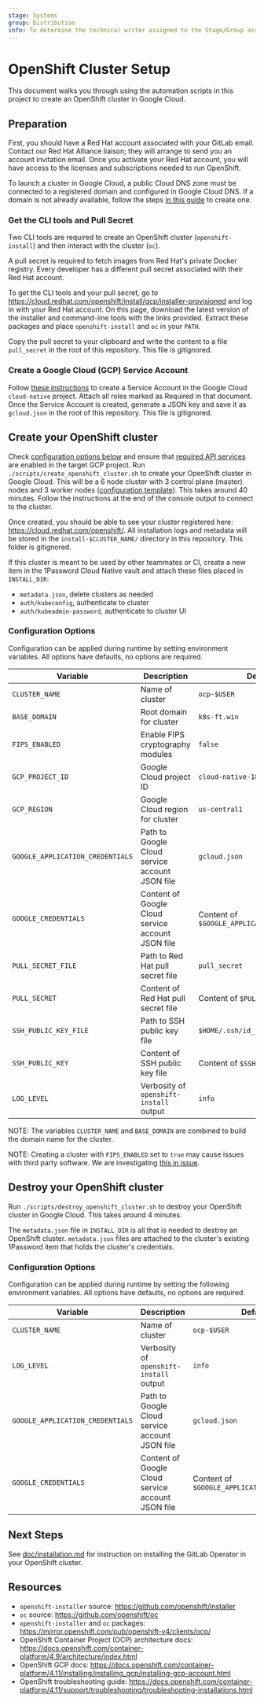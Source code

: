 ```yaml
---
stage: Systems
group: Distribution
info: To determine the technical writer assigned to the Stage/Group associated with this page, see https://about.gitlab.com/handbook/product/ux/technical-writing/#assignments
---
```


# OpenShift Cluster Setup

This document walks you through using the automation scripts in this project to create an OpenShift cluster in Google Cloud.

## Preparation

First, you should have a Red Hat account associated with your GitLab email.
Contact our Red Hat Alliance liaison; they will arrange to send you an account invitation email. Once you activate your Red Hat account, you will have access to the licenses and subscriptions needed to run OpenShift.

To launch a cluster in Google Cloud, a public Cloud DNS zone must be connected to a registered domain and configured in Google Cloud DNS. If a domain is not already available, follow the steps [in this guide](https://github.com/openshift/installer/blob/master/docs/user/gcp/dns.md) to create one.

### Get the CLI tools and Pull Secret

Two CLI tools are required to create an OpenShift cluster (`openshift-install`) and then interact with the cluster (`oc`).

A pull secret is required to fetch images from Red Hat's private Docker registry.
Every developer has a different pull secret associated with their Red Hat account.

To get the CLI tools and your pull secret, go to <https://cloud.redhat.com/openshift/install/gcp/installer-provisioned> and log in with your Red Hat account.
On this page, download the latest version of the installer and command-line tools with the links provided. Extract these packages and place `openshift-install` and `oc` in your `PATH`.

Copy the pull secret to your clipboard and write the content to a file `pull_secret` in the root of this repository. This file is gitignored.

### Create a Google Cloud (GCP) Service Account

Follow [these instructions](https://docs.openshift.com/container-platform/4.11/installing/installing_gcp/installing-gcp-account.html) to create a Service Account in the Google Cloud `cloud-native` project. Attach all roles marked as Required in that document.
Once the Service Account is created, generate a JSON key and save it as `gcloud.json` in the root of this repository. This file is gitignored.

## Create your OpenShift cluster

Check [configuration options below](#configuration-options) and ensure that [required API services](https://docs.openshift.com/container-platform/4.11/installing/installing_gcp/installing-gcp-account.html#installation-gcp-enabling-api-services_installing-gcp-account) are enabled in the target GCP project.
Run `./scripts/create_openshift_cluster.sh` to create your OpenShift cluster in Google Cloud.
This will be a 6 node cluster with 3 control plane (master) nodes and 3 worker nodes ([configuration template](https://gitlab.com/gitlab-org/cloud-native/gitlab-operator/-/blob/master/scripts/install-config.template.yaml)). This takes around 40 minutes. Follow the instructions at the end of the console output to connect to the cluster.

Once created, you should be able to see your cluster registered here: <https://cloud.redhat.com/openshift/>. All installation logs and metadata will be stored in the `install-$CLUSTER_NAME/` directory in this repository. This folder is gitignored.

If this cluster is meant to be used by other teammates or CI, create a new item in the 1Password Cloud Native vault and attach these files placed in `INSTALL_DIR`:

- `metadata.json`, delete clusters as needed
- `auth/kubeconfig`, authenticate to cluster
- `auth/kubeadmin-password`, authenticate to cluster UI

### Configuration Options

Configuration can be applied during runtime by setting environment variables. All options have defaults, no options are required.

| Variable              | Description                                               | Default |
|-----------------------|-----------------------------------------------------------|---------|
| `CLUSTER_NAME`        | Name of cluster                                           | `ocp-$USER` |
| `BASE_DOMAIN`         | Root domain for cluster                                   | `k8s-ft.win` |
| `FIPS_ENABLED`        | Enable FIPS cryptography modules                          | `false` |
| `GCP_PROJECT_ID`      | Google Cloud project ID                                   | `cloud-native-182609` |
| `GCP_REGION`          | Google Cloud region for cluster                           | `us-central1` |
| `GOOGLE_APPLICATION_CREDENTIALS` | Path to Google Cloud service account JSON file | `gcloud.json` |
| `GOOGLE_CREDENTIALS`  | Content of Google Cloud service account JSON file         | Content of `$GOOGLE_APPLICATION_CREDENTIALS` |
| `PULL_SECRET_FILE`    | Path to Red Hat pull secret file                          | `pull_secret` |
| `PULL_SECRET`         | Content of Red Hat pull secret file                       | Content of `$PULL_SECRET_FILE` |
| `SSH_PUBLIC_KEY_FILE` | Path to SSH public key file                               | `$HOME/.ssh/id_rsa.pub` |
| `SSH_PUBLIC_KEY`      | Content of SSH public key file                            | Content of `$SSH_PUBLIC_KEY_FILE` |
| `LOG_LEVEL`           | Verbosity of `openshift-install` output                   | `info` |

NOTE:
The variables `CLUSTER_NAME` and `BASE_DOMAIN` are combined to build the domain name for the cluster.

NOTE:
Creating a cluster with `FIPS_ENABLED` set to `true` may cause issues with third party software. We are investigating [this in issue](https://gitlab.com/gitlab-org/charts/gitlab/-/issues/3153).

## Destroy your OpenShift cluster

Run `./scripts/destroy_openshift_cluster.sh` to destroy your OpenShift cluster in Google Cloud. This takes around 4 minutes.

The `metadata.json` file in `INSTALL_DIR` is all that is needed to destroy an OpenShift cluster. `metadata.json` files are attached to the cluster's existing 1Password item that holds the cluster's credentials.

### Configuration Options

Configuration can be applied during runtime by setting the following environment variables. All options have defaults, no options are required.

| Variable | Description | Default |
| - | - | - |
| `CLUSTER_NAME` | Name of cluster | `ocp-$USER` |
| `LOG_LEVEL` | Verbosity of `openshift-install` output | `info` |
| `GOOGLE_APPLICATION_CREDENTIALS` | Path to Google Cloud service account JSON file | `gcloud.json` |
| `GOOGLE_CREDENTIALS` | Content of Google Cloud service account JSON file | Content of `$GOOGLE_APPLICATION_CREDENTIALS` |

## Next Steps

See [doc/installation.md](installation.md) for instruction on installing the GitLab Operator in your OpenShift cluster.

## Resources

- `openshift-installer` source: <https://github.com/openshift/installer>
- `oc` source: <https://github.com/openshift/oc>
- `openshift-installer` and `oc` packages: <https://mirror.openshift.com/pub/openshift-v4/clients/ocp/>
- OpenShift Container Project (OCP) architecture docs: <https://docs.openshift.com/container-platform/4.9/architecture/index.html>
- OpenShift GCP docs: <https://docs.openshift.com/container-platform/4.11/installing/installing_gcp/installing-gcp-account.html>
- OpenShift troubleshooting guide: <https://docs.openshift.com/container-platform/4.11/support/troubleshooting/troubleshooting-installations.html>
